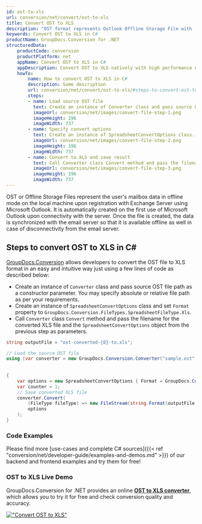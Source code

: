 ```yaml
---
id: ost-to-xls
url: conversion/net/convert/ost-to-xls
title: Convert OST to XLS
description: "OST format represents Outlook Offline Storage File with .ost extension. Learn how to convert OST to XLS file programmatically in C# language using GroupDocs.Conversion for .NET library."
keywords: Convert OST to XLS in C#
productName: GroupDocs.Conversion for .NET
structuredData:
    productCode: conversion
    productPlatform: net
    appName: Convert OST to XLS in C#
    appDescription: Convert OST to XLS natively with high performance using C# language and server side GroupDocs.Conversion for .NET APIs, without the use of any software like Microsoft or Open Office.
    howTo:
        name: How to convert OST to XLS in C# 
        description: Some description
        url: conversion/net/convert/ost-to-xls/#steps-to-convert-ost-to-xls-in-c
        steps:
        - name: Load source OST file 
          text: Create an instance of Converter class and pass source OST file path as a constructor parameter. You may specify absolute or relative file path as per your requirements. 
          imageUrl: conversion/net/images/convert-file-step-1.png
          imageHeight: 196
          imageWidth: 737
        - name: Specify convert options 
          text: Create an instance of SpreadsheetConvertOptions class.
          imageUrl: conversion/net/images/convert-file-step-2.png
          imageHeight: 196
          imageWidth: 737
        - name: Convert to XLS and save result 
          text: Call Converter class Convert method and pass the filename for the converted HTML file and the SpreadsheetConvertOptions object from the previous step as parameters.
          imageUrl: conversion/net/images/convert-file-step-3.png
          imageHeight: 196
          imageWidth: 737
---
```


OST or Offline Storage Files represent the user's mailbox data in offline mode on the local machine upon registration with Exchange Server using Microsoft Outlook. It is automatically created on the first use of Microsoft Outlook upon connectivity with the server. Once the file is created, the data is synchronized with the email server so that it is available offline as well in case of disconnectivity from the email server.

## Steps to convert OST to XLS in C#

[GroupDocs.Conversion](https://products.groupdocs.com/conversion/net) allows developers to convert the OST file to XLS format in an easy and intuitive way just using a few lines of code as described below:

* Create an instance of `Converter` class and pass source OST file path as a constructor parameter. You may specify absolute or relative file path as per your requirements. 
* Create an instance of `SpreadsheetConvertOptions` class and set `Format` property to `GroupDocs.Conversion.FileTypes.SpreadsheetFileType.Xls`.
* Call `Converter` class `Convert` method and pass the filename for the converted XLS file and the `SpreadsheetConvertOptions` object from the previous step as parameters.

```csharp
string outputFile = "ost-converted-{0}-to.xls";

// Load the source OST file
using (var converter = new GroupDocs.Conversion.Converter("sample.ost", fileType => fileType == PersonalStorageFileType.Ost
                                                                                                    ? new PersonalStorageLoadOptions()
                                                                                                    : null))
{
    var options = new SpreadsheetConvertOptions { Format = GroupDocs.Conversion.FileTypes.SpreadsheetFileType.Xls };
	var counter = 1;
    // Save converted XLS file
    converter.Convert(
		(FileType fileType) => new FileStream(string.Format(outputFile, counter++), FileMode.Create),
        options
    );            
}
```

### Code Examples

Please find more [use-cases and complete C# sources]({{< ref "conversion/net/developer-guide/examples-and-demos.md" >}}) of our backend and frontend examples and try them for free!

### OST to XLS Live Demo

GroupDocs.Conversion for .NET provides an online [**OST to XLS converter**](https://products.groupdocs.app/conversion/ost-to-xls), which allows you to try it for free and check conversion quality and accuracy.

[!["Convert OST to XLS"](conversion/net/images/convert-to-xls/convert-ost-to-xls.png)](https://products.groupdocs.app/conversion/ost-to-xls)